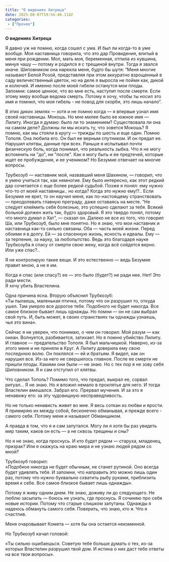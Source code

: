 ```yaml
---
title: "О видениях Хитреца"
date: 2025-08-07T19:54:40.114Z
categories:
 - ["Прочее"]
---
```


**О видениях Хитреца**

Я давно уж не помню, когда сошел с ума. И был ли когда-то в уме вообще.
Моя наставница говорила, что это дар Провидения, влитый в меня при
рождении. Мол, мать моя, беременная, отпила из кувшина, минуя чашу —
потому и родился я с трещиной внутри. Тогда я звался иначе. Шиповником
она нарекла меня, будто бы шутя: “Меня многие называют Белой Розой,
представляя при этом аккуратно взрощенный в саду величественный цветок,
но на деле я выросла не пойми как, дикой и колючей. И именно после моей
гибели останутся мои плоды. Запомни: самое ценное, что во мне есть,
наступит после смерти. Если этому миру вообще ведома смерть. Потому я
хочу, чтобы ты носил это имя и помнил, что моя гибель - не повод для
скорби, это лишь начало”.

В этих диких землях — хотя и не помню когда — я впервые узнал имя своей
наставницы. Мокошь. Но мне милее было ее южное имя — Лилиту. Иногда я
думаю: было ли то знамением? Существовала ли она на самом деле? Должны
ли мы искать ту, что зовется Мокошь? Я помню, как мы стояли в кругу —
трижды по шесть и еще один. Помню Тополя. Она любила его. Он был ее
верным спутником. И он предал ее. Нарушил клятвы, данные при всех.
Раньше я испытывал почти физическую боль, когда понимал, что реальность
зыбка. Что я не могу вспомнить ни "до", ни "после". Как я могу быть и ее
предтечей, которые ищет ее пробуждения, и ее учеником? Но Безумие
отвечает на многие вопросы.

Трубкозуб — наставник мой, назвавший меня Шахином, — говорил, что я умею
учиться так, как немногие. Ему было интересно, как этот редкий дар
сочетается с еще более редкой судьбой. Позже я понял: ему нужно что-то
от моей наставницы.. но когда? Когда это нужно ему!?.. Если Безумие не
врет, то он научил меня, как по-настоящему странствовать — преодолевать
главную преграду, даже оставаясь на месте. “Не следует клеймить себя
болезнью, это успешно сделают за тебя. Всякий больной должен жить так,
будто здоровый. Я это твердо понял, потому что много думал о Хат”, —
сказал он. Далеко не все из того, что говорил Ша, или Трубкозуб, было
мне понятно. Но я знаю, что мои наставник и наставница как-то сильно
связаны. Оба — часть моей жизни. Перед обоими я в долгу. Ей — за
спасенную жизнь, ясность и идеалы. Ему — за терпение, за науку, за
любопытство. Ведь это благодаря науке Трубкозуба я спасу от смерти свою
жену, когда всё сойдется верно. Или уже спас?..

Я не контролирую такие вещи. И это естественно — ведь Безумие правит
мною, а не я им.

Когда я спас (или спасу?) ее — это было (будет?) не ради нее. Нет! Это
ради мести.  
Я хочу убить Властелина.

Одна причина ясна. Вторую объяснил Трубкозуб:  
«Ты пылаешь, маленькая птичка, потому что он разрушил то, откуда ушел.
Там умерло все дорогое тебе. Подобного не будет никогда. Все самое
близкое бывает лишь однажды. Но помни — он не сам выбрал свой путь. И,
быть может, в своих странствиях ты однажды узнаешь, чья это вина».

Сейчас я не уверен, что понимаю, о чем он говорил. Мой разум — как
океан. Волнуется, разбивается, затихает. Но я помню убийство Лилиту. И
главное — предательство Тополя. Я был мальчишкой. Наверно, из-за этого
меня и не приняли в Круг. А Лилиту доверила ему свою последнюю волю. Он
поклялся — ей и братьям. Я видел, как он нарушил все. Из-за него не
свершилось главное. После ее смерти не пришли плоды. Какими они были —
не знаю. Но с тех пор я не зову себя Шиповником. Я и сам отступил от
клятвы.

Что сделал Тополь? Помимо того, что предал, выкрал ее, сорвал ритуал...
Я не знаю. Но я вложил немало в проклятье для него. И тогда Властелин
вмешался. Забрал его. Прервал мучения. И за это я ненавижу его: за эту
чудовищную несправедливость.

Но не только ненависть живет во мне. Я весь соткан из любви и ярости. Я
примиряю их между собой, бесконечно обманывая, и прежде всего - самого
себя. Потому меня и называют Обманщиком.

А правда в том, что я и сам запутался. Могу ли я хотя бы раз увидеть мир
таким, каков он есть — а не сквозь трещины и сны?

Но я не знаю, когда проснусь. И кто будет рядом — старуха, младенец,
призрак? Или я окажусь на краю мира и не узнаю людей рядом со мной?

Трубкозуб говорил:  
«Подобное никогда не будет обычным, не станет рутиной. Оно всегда будет
удивлять тебя. И запомни, что направить это можно лишь один раз, потому
что нужно буквально схватить рыбу руками, приблизить время к себе. Все
самое близкое бывает лишь однажды».

Потому я живу одним днем. Не знаю, доживу ли до следующего. Не люблю
засыпать — боюсь не узнать, где проснусь. Я сочиняю про себя новые
истории. Потому что старые слишком запутаны. Однажды я надеюсь обмануть
самого себя. Поверить, что знаю, кто я. Что я счастлив.

Меня очаровывает Комета — хотя бы она остается неизменной.

Но Трубкозуб качал головой:

«Ты сильно ошибаешься. Советую тебе больше думать о тех, из-за которых
Властелин разрушил твой дом. И истина о них даст тебе ответы на все твои
вопросы».
